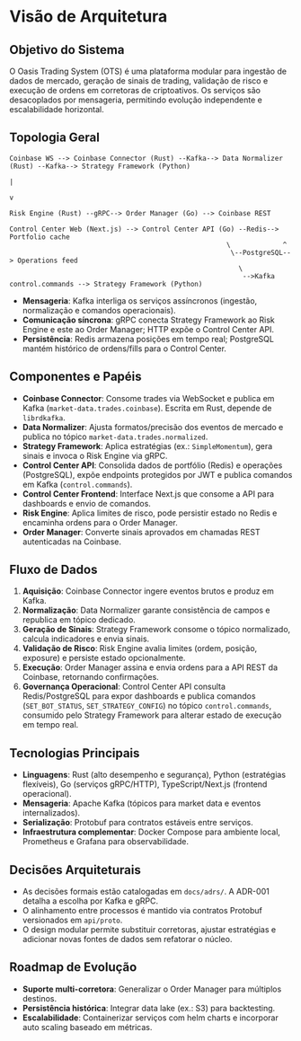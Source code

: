 # Visão de Arquitetura

## Objetivo do Sistema
O Oasis Trading System (OTS) é uma plataforma modular para ingestão de dados de mercado, geração de sinais de trading, validação de risco e execução de ordens em corretoras de criptoativos. Os serviços são desacoplados por mensageria, permitindo evolução independente e escalabilidade horizontal.

## Topologia Geral
```
Coinbase WS --> Coinbase Connector (Rust) --Kafka--> Data Normalizer (Rust) --Kafka--> Strategy Framework (Python)
                                                                                         |
                                                                                         v
                                                                                   Risk Engine (Rust) --gRPC--> Order Manager (Go) --> Coinbase REST

Control Center Web (Next.js) --> Control Center API (Go) --Redis--> Portfolio cache
                                                      \             ^
                                                       \--PostgreSQL--> Operations feed
                                                         \
                                                          -->Kafka control.commands --> Strategy Framework (Python)
```

- **Mensageria**: Kafka interliga os serviços assíncronos (ingestão, normalização e comandos operacionais).
- **Comunicação síncrona**: gRPC conecta Strategy Framework ao Risk Engine e este ao Order Manager; HTTP expõe o Control Center API.
- **Persistência**: Redis armazena posições em tempo real; PostgreSQL mantém histórico de ordens/fills para o Control Center.

## Componentes e Papéis
- **Coinbase Connector**: Consome trades via WebSocket e publica em Kafka (`market-data.trades.coinbase`). Escrita em Rust, depende de `librdkafka`.
- **Data Normalizer**: Ajusta formatos/precisão dos eventos de mercado e publica no tópico `market-data.trades.normalized`.
- **Strategy Framework**: Aplica estratégias (ex.: `SimpleMomentum`), gera sinais e invoca o Risk Engine via gRPC.
- **Control Center API**: Consolida dados de portfólio (Redis) e operações (PostgreSQL), expõe endpoints protegidos por JWT e publica comandos em Kafka (`control.commands`).
- **Control Center Frontend**: Interface Next.js que consome a API para dashboards e envio de comandos.
- **Risk Engine**: Aplica limites de risco, pode persistir estado no Redis e encaminha ordens para o Order Manager.
- **Order Manager**: Converte sinais aprovados em chamadas REST autenticadas na Coinbase.

## Fluxo de Dados
1. **Aquisição**: Coinbase Connector ingere eventos brutos e produz em Kafka.
2. **Normalização**: Data Normalizer garante consistência de campos e republica em tópico dedicado.
3. **Geração de Sinais**: Strategy Framework consome o tópico normalizado, calcula indicadores e envia sinais.
4. **Validação de Risco**: Risk Engine avalia limites (ordem, posição, exposure) e persiste estado opcionalmente.
5. **Execução**: Order Manager assina e envia ordens para a API REST da Coinbase, retornando confirmações.
6. **Governança Operacional**: Control Center API consulta Redis/PostgreSQL para expor dashboards e publica comandos (`SET_BOT_STATUS`, `SET_STRATEGY_CONFIG`) no tópico `control.commands`, consumido pelo Strategy Framework para alterar estado de execução em tempo real.

## Tecnologias Principais
- **Linguagens**: Rust (alto desempenho e segurança), Python (estratégias flexíveis), Go (serviços gRPC/HTTP), TypeScript/Next.js (frontend operacional).
- **Mensageria**: Apache Kafka (tópicos para market data e eventos internalizados).
- **Serialização**: Protobuf para contratos estáveis entre serviços.
- **Infraestrutura complementar**: Docker Compose para ambiente local, Prometheus e Grafana para observabilidade.

## Decisões Arquiteturais
- As decisões formais estão catalogadas em `docs/adrs/`. A ADR-001 detalha a escolha por Kafka e gRPC.
- O alinhamento entre processos é mantido via contratos Protobuf versionados em `api/proto`.
- O design modular permite substituir corretoras, ajustar estratégias e adicionar novas fontes de dados sem refatorar o núcleo.

## Roadmap de Evolução
- **Suporte multi-corretora**: Generalizar o Order Manager para múltiplos destinos.
- **Persistência histórica**: Integrar data lake (ex.: S3) para backtesting.
- **Escalabilidade**: Containerizar serviços com helm charts e incorporar auto scaling baseado em métricas.
